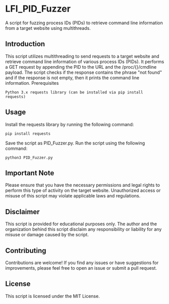 # LFI_PID_Fuzzer

A script for fuzzing process IDs (PIDs) to retrieve command line information from a target website using multithreads.

## Introduction

This script utilizes multithreading to send requests to a target website and retrieve command line information of various process IDs (PIDs). It performs a GET request by appending the PID to the URL and the /proc/{}/cmdline payload. The script checks if the response contains the phrase "not found" and if the response is not empty, then it prints the command line information.
Prerequisites

``Python 3.x
requests library (can be installed via pip install requests)``

## Usage

Install the requests library by running the following command:

    pip install requests

Save the script as PID_Fuzzer.py.
Run the script using the following command:

    python3 PID_Fuzzer.py

## Important Note

Please ensure that you have the necessary permissions and legal rights to perform this type of activity on the target website. Unauthorized access or misuse of this script may violate applicable laws and regulations.

## Disclaimer

This script is provided for educational purposes only. The author and the organization behind this script disclaim any responsibility or liability for any misuse or damage caused by the script.

## Contributing

Contributions are welcome! If you find any issues or have suggestions for improvements, please feel free to open an issue or submit a pull request.

## License

This script is licensed under the MIT License.
